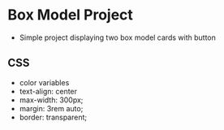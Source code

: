 # Box Model Project

- Simple project displaying two box model cards with button

## CSS

- color variables
- text-align: center
- max-width: 300px;
- margin: 3rem auto;
- border: transparent;
